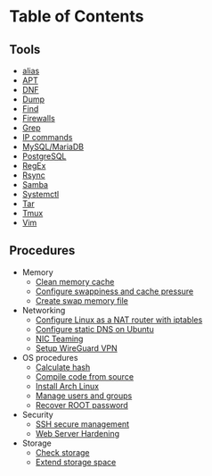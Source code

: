 # Table of Contents

## Tools

* [alias](alias.md)
* [APT](apt.md)
* [DNF](dnf.md)
* [Dump](dump.md)
* [Find](find.md)
* [Firewalls](firewalls.md)
* [Grep](grep.md)
* [IP commands](iproute.md)
* [MySQL/MariaDB](mysql.md)
* [PostgreSQL](postgresql.md)
* [RegEx](regex.md)
* [Rsync](rsync.md)
* [Samba](smb.md)
* [Systemctl](systemctl.md)
* [Tar](tar.md)
* [Tmux](tmux.md)
* [Vim](vim.md)

## Procedures

* Memory
  * [Clean memory cache](clean-memory-cache.md)
  * [Configure swappiness and cache pressure](swappiness-change.md)
  * [Create swap memory file](swap-memory-file.md)
* Networking
  * [Configure Linux as a NAT router with iptables](nat.md)
  * [Configure static DNS on Ubuntu](ubuntu-static-dns.md)
  * [NIC Teaming](nic-teaming.md)
  * [Setup WireGuard VPN](WireGuard.md)
* OS procedures
  * [Calculate hash](hash-calc.md)
  * [Compile code from source](compile-from-source.md)
  * [Install Arch Linux](install-arch-linux.md)
  * [Manage users and groups](groups.md)
  * [Recover ROOT password](recover-root-password.md)
* Security
  * [SSH secure management](ssh-management.md)
  * [Web Server Hardening](server-hardening.md)
* Storage
  * [Check storage](check-storage.md)
  * [Extend storage space](extend-storage.md)

